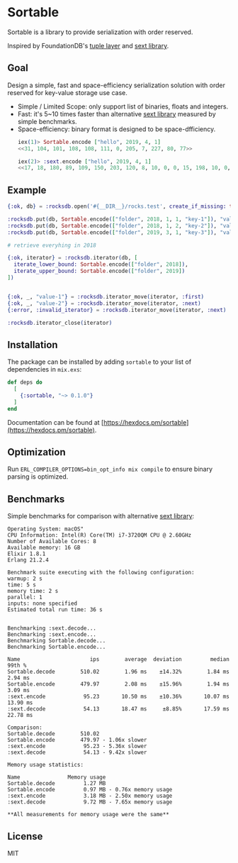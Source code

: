 # Sortable

Sortable is a library to provide serialization with order reserved.

Inspired by FoundationDB's [tuple layer][1] and [sext library][2].

## Goal

Design a simple, fast and space-efficiency serialization solution with order reserved for key-value storage use case.

- Simple / Limited Scope: only support list of binaries, floats and integers.
- Fast: it's 5~10 times faster than alternative [sext library][2] measured by simple benchmarks.
- Space-efficiency: binary format is designed to be space-dfficiency.
    ```elixir
    iex(1)> Sortable.encode ["hello", 2019, 4, 1]
    <<31, 104, 101, 108, 108, 111, 0, 205, 7, 227, 80, 77>>

    iex(2)> :sext.encode ["hello", 2019, 4, 1]
    <<17, 18, 180, 89, 109, 150, 203, 120, 8, 10, 0, 0, 15, 198, 10, 0, 0, 0, 8, 10, 0, 0, 0, 2, 2>>
    ```

## Example

```elixir
{:ok, db} = :rocksdb.open('#{__DIR__}/rocks.test', create_if_missing: true)

:rocksdb.put(db, Sortable.encode(["folder", 2018, 1, 1, "key-1"]), "value-1", [])
:rocksdb.put(db, Sortable.encode(["folder", 2018, 1, 2, "key-2"]), "value-2", [])
:rocksdb.put(db, Sortable.encode(["folder", 2019, 3, 1, "key-3"]), "value-3", [])

# retrieve everyhing in 2018

{:ok, iterator} = :rocksdb.iterator(db, [
  iterate_lower_bound: Sortable.encode(["folder", 2018]),
  iterate_upper_bound: Sortable.encode(["folder", 2019])
])


{:ok, _, "value-1"} = :rocksdb.iterator_move(iterator, :first)
{:ok, _, "value-2"} = :rocksdb.iterator_move(iterator, :next)
{:error, :invalid_iterator} = :rocksdb.iterator_move(iterator, :next)

:rocksdb.iterator_close(iterator)
```

## Installation

The package can be installed by adding `sortable` to your list of dependencies in `mix.exs`:

```elixir
def deps do
  [
    {:sortable, "~> 0.1.0"}
  ]
end
```

Documentation can be found at [https://hexdocs.pm/sortable](https://hexdocs.pm/sortable).

## Optimization

Run `ERL_COMPILER_OPTIONS=bin_opt_info mix compile` to ensure binary parsing is optimized.

## Benchmarks

Simple benchmarks for comparison with alternative [sext library][2]:

```
Operating System: macOS"
CPU Information: Intel(R) Core(TM) i7-3720QM CPU @ 2.60GHz
Number of Available Cores: 8
Available memory: 16 GB
Elixir 1.8.1
Erlang 21.2.4

Benchmark suite executing with the following configuration:
warmup: 2 s
time: 5 s
memory time: 2 s
parallel: 1
inputs: none specified
Estimated total run time: 36 s


Benchmarking :sext.decode...
Benchmarking :sext.encode...
Benchmarking Sortable.decode...
Benchmarking Sortable.encode...

Name                      ips        average  deviation         median         99th %
Sortable.decode        510.02        1.96 ms    ±14.32%        1.84 ms        2.94 ms
Sortable.encode        479.97        2.08 ms    ±15.96%        1.94 ms        3.09 ms
:sext.encode            95.23       10.50 ms    ±10.36%       10.07 ms       13.90 ms
:sext.decode            54.13       18.47 ms     ±8.85%       17.59 ms       22.78 ms

Comparison:
Sortable.decode        510.02
Sortable.encode        479.97 - 1.06x slower
:sext.encode            95.23 - 5.36x slower
:sext.decode            54.13 - 9.42x slower

Memory usage statistics:

Name               Memory usage
Sortable.decode         1.27 MB
Sortable.encode         0.97 MB - 0.76x memory usage
:sext.encode            3.18 MB - 2.50x memory usage
:sext.decode            9.72 MB - 7.65x memory usage

**All measurements for memory usage were the same**
```

## License

MIT

[1]: https://github.com/apple/foundationdb/blob/master/design/tuple.md
[2]: https://github.com/uwiger/sext
